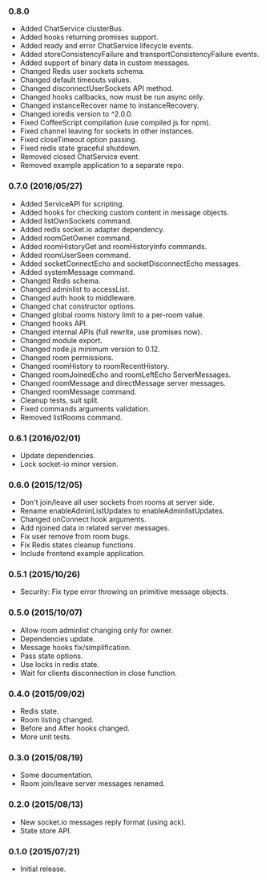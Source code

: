 
### 0.8.0

- Added ChatService clusterBus.
- Added hooks returning promises support.
- Added ready and error ChatService lifecycle events.
- Added storeConsistencyFailure and transportConsistencyFailure events.
- Added support of binary data in custom messages.
- Changed Redis user sockets schema.
- Changed default timeouts values.
- Changed disconnectUserSockets API method.
- Changed hooks callbacks, now must be run async only.
- Changed instanceRecover name to instanceRecovery.
- Changed ioredis version to ^2.0.0.
- Fixed CoffeeScript compilation (use compiled js for npm).
- Fixed channel leaving for sockets in other instances.
- Fixed closeTimeout option passing.
- Fixed redis state graceful shutdown.
- Removed closed ChatService event.
- Removed example application to a separate repo.

### 0.7.0 (2016/05/27)

- Added ServiceAPI for scripting.
- Added hooks for checking custom content in message objects.
- Added listOwnSockets command.
- Added redis socket.io adapter dependency.
- Added roomGetOwner command.
- Added roomHistoryGet and roomHistoryInfo commands.
- Added roomUserSeen command.
- Added socketConnectEcho and socketDisconnectEcho messages.
- Added systemMessage command.
- Changed Redis schema.
- Changed adminlist to accessList.
- Changed auth hook to middleware.
- Changed chat constructor options.
- Changed global rooms history limit to a per-room value.
- Changed hooks API.
- Changed internal APIs (full rewrite, use promises now).
- Changed module export.
- Changed node.js minimum version to 0.12.
- Changed room permissions.
- Changed roomHistory to roomRecentHistory.
- Changed roomJoinedEcho and roomLeftEcho ServerMessages.
- Changed roomMessage and directMessage server messages.
- Changed roomMessage command.
- Cleanup tests, suit split.
- Fixed commands arguments validation.
- Removed listRooms command.

### 0.6.1 (2016/02/01)

- Update dependencies.
- Lock socket-io minor version.

### 0.6.0 (2015/12/05)

- Don't join/leave all user sockets from rooms at server side.
- Rename enableAdminListUpdates to enableAdminlistUpdates.
- Changed onConnect hook arguments.
- Add njoined data in related server messages.
- Fix user remove from room bugs.
- Fix Redis states cleanup functions.
- Include frontend example application.

### 0.5.1 (2015/10/26)

- Security: Fix type error throwing on primitive message objects.

### 0.5.0 (2015/10/07)

- Allow room adminlist changing only for owner.
- Dependencies update.
- Message hooks fix/simplification.
- Pass state options.
- Use locks in redis state.
- Wait for clients disconnection in close function.

### 0.4.0 (2015/09/02)

- Redis state.
- Room listing changed.
- Before and After hooks changed.
- More unit tests.

### 0.3.0 (2015/08/19)

- Some documentation.
- Room join/leave server messages renamed.

### 0.2.0 (2015/08/13)

- New socket.io messages reply format (using ack).
- State store API.

### 0.1.0 (2015/07/21)

- Initial release.
